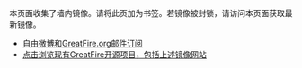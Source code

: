 本页面收集了墙内镜像。请将此页加为书签。若镜像被封锁，请访问本页面获取最新镜像。



* [自由微博和GreatFire.org邮件订阅](https://b.us7.list-manage.com/subscribe?u=854fca58782082e0cbdf204a0&id=c78949b93c)
* [点击浏览现有GreatFire开源项目，包括上述镜像网站](https://github.com/greatfire/wiki/wiki)

